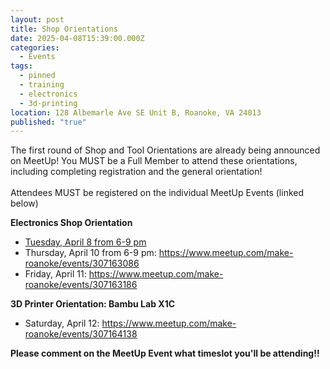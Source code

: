 ```yaml
---
layout: post
title: Shop Orientations
date: 2025-04-08T15:39:00.000Z
categories:
  - Events
tags:
  - pinned
  - training
  - electronics
  - 3d-printing
location: 128 Albemarle Ave SE Unit B, Roanoke, VA 24013
published: "true"
---
```

The first round of Shop and Tool Orientations are already being announced on MeetUp! You MUST be a Full Member to attend these orientations, including completing registration and the general orientation!\
\
Attendees MUST be registered on the individual MeetUp Events (linked below)

**Electronics Shop Orientation**

* [Tuesday, April 8 from 6-9 pm](< https://www.meetup.com/make-roanoke/events/307163038>)
* Thursday, April 10 from 6-9 pm: <https://www.meetup.com/make-roanoke/events/307163086>
* Friday, April 11: <https://www.meetup.com/make-roanoke/events/307163186>

**3D Printer Orientation: Bambu Lab X1C**

* Saturday, April 12: <https://www.meetup.com/make-roanoke/events/307164138>

**Please comment on the MeetUp Event what timeslot you'll be attending!!**

